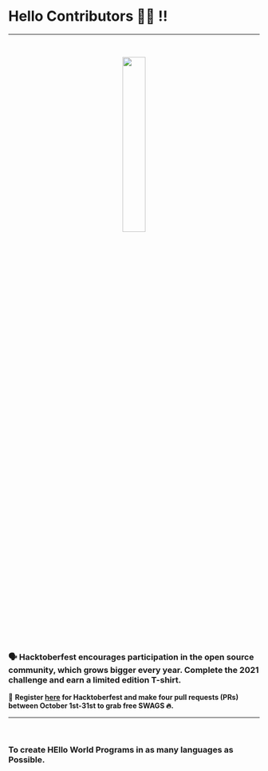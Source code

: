 <h1>Hello Contributors 🙌🏻 !!</h1> <hr>
    <br>
    <p align="center">
        <a href="https://hacktoberfest.digitalocean.com/">
            <img src="https://raw.githubusercontent.com/keshavsingh4522/hacktoberfest2021/35fc6060c5ddead5792f29a2437fea160dbe9804/Assets/logo-hacktoberfest-full.f42e3b1.svg" width="30%">
        </a>
    </p>

### 🗣 Hacktoberfest encourages participation in the open source community, which grows bigger every year. Complete the 2021 challenge and earn a limited edition T-shirt.

📢 **Register [here](https://hacktoberfest.digitalocean.com) for Hacktoberfest and make four pull requests (PRs) between October 1st-31st to grab free SWAGS 🔥.**
<br><hr><br>  
<h3 align="centre>Objective Of This Repo</h3>
   <p align="center">
      To create HEllo World Programs in as many languages as Possible.
    </p>


